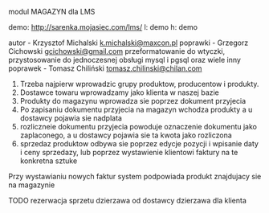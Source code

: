 modul MAGAZYN dla LMS

demo: http://sarenka.mojasiec.com/lms/
l: demo
h: demo

autor - Krzysztof Michalski <k.michalski@maxcon.pl>
poprawki - Grzegorz Cichowski <gcichowski@gmail.com>
przeformatowanie do wtyczki, przystosowanie do jednoczesnej obsługi mysql i pgsql oraz
wiele inny poprawek - Tomasz Chiliński <tomasz.chilinski@chilan.com>


1. Trzeba najpierw wprowadzic grupy produktow, producentow i produkty.
2. Dostawce towaru wprowadzamy jako klienta w naszej bazie
3. Produkty do magazynu wprowadza sie poprzez dokument przyjecia
4. Po zapisaniu dokumentu przyjecia na magazyn wchodza produkty a u dostawcy pojawia sie nadplata
5. rozliczneie dokumentu przyjecia powoduje oznaczenie dokumentu jako zaplaconego, a u dostawcy pojawia sie ta kwota jako rozliczona
6. sprzedaz produktow odbywa sie poprzez edycje pozycji i wpisanie daty i ceny sprzedazy, lub poprzez wystawienie klientowi faktury na te konkretna sztuke

Przy wystawianiu nowych faktur system podpowiada produkt znajdujacy sie na magazynie


TODO
rezerwacja sprzetu
dzierzawa od dostawcy
dzierzawa dla klienta
